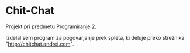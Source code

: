 # Chit-Chat

Projekt pri predmetu Programiranje 2.

Izdelal sem program za pogovarjanje prek spleta, ki deluje preko strežnika "http://chitchat.andrej.com".
